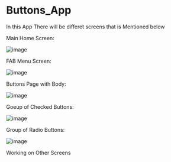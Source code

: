 # Buttons_App
 
In this App There will be differet screens that is Mentioned below

Main Home Screen:

![image](https://user-images.githubusercontent.com/71213359/135087796-e2ca77ad-e053-4d2e-82d2-0c3d03a9d8e6.png)


FAB Menu Screen:

![image](https://user-images.githubusercontent.com/71213359/135087937-8756b5f0-8965-418b-8f41-38b1c7ab4d5c.png)

Buttons Page with Body:

![image](https://user-images.githubusercontent.com/71213359/135251204-bbe7af06-1893-4b6d-a5ba-3542a8f7227d.png)


Goeup of Checked Buttons:

![image](https://user-images.githubusercontent.com/71213359/135088317-be2e8588-fb82-401a-8cc9-bbb88d2858a1.png)

Group of Radio Buttons:

![image](https://user-images.githubusercontent.com/71213359/135088437-f6ca5571-7a32-412c-996e-bb82df91c3f5.png)


Working on Other Screens 
